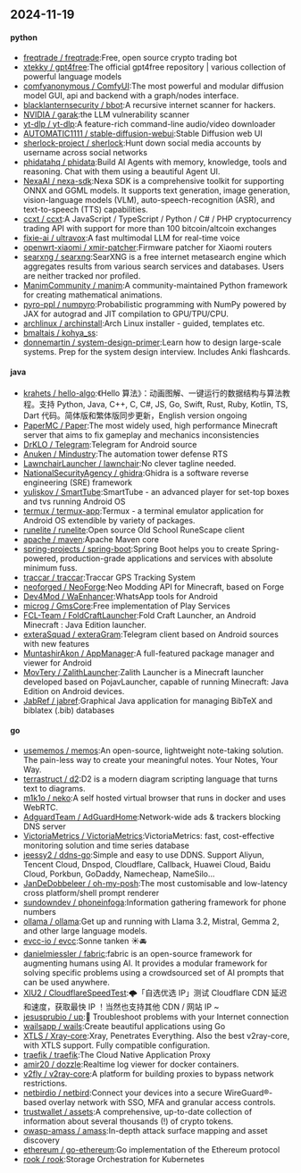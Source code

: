 ## 2024-11-19

#### python
* [freqtrade / freqtrade](https://github.com/freqtrade/freqtrade):Free, open source crypto trading bot
* [xtekky / gpt4free](https://github.com/xtekky/gpt4free):The official gpt4free repository | various collection of powerful language models
* [comfyanonymous / ComfyUI](https://github.com/comfyanonymous/ComfyUI):The most powerful and modular diffusion model GUI, api and backend with a graph/nodes interface.
* [blacklanternsecurity / bbot](https://github.com/blacklanternsecurity/bbot):A recursive internet scanner for hackers.
* [NVIDIA / garak](https://github.com/NVIDIA/garak):the LLM vulnerability scanner
* [yt-dlp / yt-dlp](https://github.com/yt-dlp/yt-dlp):A feature-rich command-line audio/video downloader
* [AUTOMATIC1111 / stable-diffusion-webui](https://github.com/AUTOMATIC1111/stable-diffusion-webui):Stable Diffusion web UI
* [sherlock-project / sherlock](https://github.com/sherlock-project/sherlock):Hunt down social media accounts by username across social networks
* [phidatahq / phidata](https://github.com/phidatahq/phidata):Build AI Agents with memory, knowledge, tools and reasoning. Chat with them using a beautiful Agent UI.
* [NexaAI / nexa-sdk](https://github.com/NexaAI/nexa-sdk):Nexa SDK is a comprehensive toolkit for supporting ONNX and GGML models. It supports text generation, image generation, vision-language models (VLM), auto-speech-recognition (ASR), and text-to-speech (TTS) capabilities.
* [ccxt / ccxt](https://github.com/ccxt/ccxt):A JavaScript / TypeScript / Python / C# / PHP cryptocurrency trading API with support for more than 100 bitcoin/altcoin exchanges
* [fixie-ai / ultravox](https://github.com/fixie-ai/ultravox):A fast multimodal LLM for real-time voice
* [openwrt-xiaomi / xmir-patcher](https://github.com/openwrt-xiaomi/xmir-patcher):Firmware patcher for Xiaomi routers
* [searxng / searxng](https://github.com/searxng/searxng):SearXNG is a free internet metasearch engine which aggregates results from various search services and databases. Users are neither tracked nor profiled.
* [ManimCommunity / manim](https://github.com/ManimCommunity/manim):A community-maintained Python framework for creating mathematical animations.
* [pyro-ppl / numpyro](https://github.com/pyro-ppl/numpyro):Probabilistic programming with NumPy powered by JAX for autograd and JIT compilation to GPU/TPU/CPU.
* [archlinux / archinstall](https://github.com/archlinux/archinstall):Arch Linux installer - guided, templates etc.
* [bmaltais / kohya_ss](https://github.com/bmaltais/kohya_ss):
* [donnemartin / system-design-primer](https://github.com/donnemartin/system-design-primer):Learn how to design large-scale systems. Prep for the system design interview. Includes Anki flashcards.

#### java
* [krahets / hello-algo](https://github.com/krahets/hello-algo):《Hello 算法》：动画图解、一键运行的数据结构与算法教程。支持 Python, Java, C++, C, C#, JS, Go, Swift, Rust, Ruby, Kotlin, TS, Dart 代码。简体版和繁体版同步更新，English version ongoing
* [PaperMC / Paper](https://github.com/PaperMC/Paper):The most widely used, high performance Minecraft server that aims to fix gameplay and mechanics inconsistencies
* [DrKLO / Telegram](https://github.com/DrKLO/Telegram):Telegram for Android source
* [Anuken / Mindustry](https://github.com/Anuken/Mindustry):The automation tower defense RTS
* [LawnchairLauncher / lawnchair](https://github.com/LawnchairLauncher/lawnchair):No clever tagline needed.
* [NationalSecurityAgency / ghidra](https://github.com/NationalSecurityAgency/ghidra):Ghidra is a software reverse engineering (SRE) framework
* [yuliskov / SmartTube](https://github.com/yuliskov/SmartTube):SmartTube - an advanced player for set-top boxes and tvs running Android OS
* [termux / termux-app](https://github.com/termux/termux-app):Termux - a terminal emulator application for Android OS extendible by variety of packages.
* [runelite / runelite](https://github.com/runelite/runelite):Open source Old School RuneScape client
* [apache / maven](https://github.com/apache/maven):Apache Maven core
* [spring-projects / spring-boot](https://github.com/spring-projects/spring-boot):Spring Boot helps you to create Spring-powered, production-grade applications and services with absolute minimum fuss.
* [traccar / traccar](https://github.com/traccar/traccar):Traccar GPS Tracking System
* [neoforged / NeoForge](https://github.com/neoforged/NeoForge):Neo Modding API for Minecraft, based on Forge
* [Dev4Mod / WaEnhancer](https://github.com/Dev4Mod/WaEnhancer):WhatsApp tools for Android
* [microg / GmsCore](https://github.com/microg/GmsCore):Free implementation of Play Services
* [FCL-Team / FoldCraftLauncher](https://github.com/FCL-Team/FoldCraftLauncher):Fold Craft Launcher, an Android Minecraft : Java Edition launcher.
* [exteraSquad / exteraGram](https://github.com/exteraSquad/exteraGram):Telegram client based on Android sources with new features
* [MuntashirAkon / AppManager](https://github.com/MuntashirAkon/AppManager):A full-featured package manager and viewer for Android
* [MovTery / ZalithLauncher](https://github.com/MovTery/ZalithLauncher):Zalith Launcher is a Minecraft launcher developed based on PojavLauncher, capable of running Minecraft: Java Edition on Android devices.
* [JabRef / jabref](https://github.com/JabRef/jabref):Graphical Java application for managing BibTeX and biblatex (.bib) databases

#### go
* [usememos / memos](https://github.com/usememos/memos):An open-source, lightweight note-taking solution. The pain-less way to create your meaningful notes. Your Notes, Your Way.
* [terrastruct / d2](https://github.com/terrastruct/d2):D2 is a modern diagram scripting language that turns text to diagrams.
* [m1k1o / neko](https://github.com/m1k1o/neko):A self hosted virtual browser that runs in docker and uses WebRTC.
* [AdguardTeam / AdGuardHome](https://github.com/AdguardTeam/AdGuardHome):Network-wide ads & trackers blocking DNS server
* [VictoriaMetrics / VictoriaMetrics](https://github.com/VictoriaMetrics/VictoriaMetrics):VictoriaMetrics: fast, cost-effective monitoring solution and time series database
* [jeessy2 / ddns-go](https://github.com/jeessy2/ddns-go):Simple and easy to use DDNS. Support Aliyun, Tencent Cloud, Dnspod, Cloudflare, Callback, Huawei Cloud, Baidu Cloud, Porkbun, GoDaddy, Namecheap, NameSilo...
* [JanDeDobbeleer / oh-my-posh](https://github.com/JanDeDobbeleer/oh-my-posh):The most customisable and low-latency cross platform/shell prompt renderer
* [sundowndev / phoneinfoga](https://github.com/sundowndev/phoneinfoga):Information gathering framework for phone numbers
* [ollama / ollama](https://github.com/ollama/ollama):Get up and running with Llama 3.2, Mistral, Gemma 2, and other large language models.
* [evcc-io / evcc](https://github.com/evcc-io/evcc):Sonne tanken ☀️🚘
* [danielmiessler / fabric](https://github.com/danielmiessler/fabric):fabric is an open-source framework for augmenting humans using AI. It provides a modular framework for solving specific problems using a crowdsourced set of AI prompts that can be used anywhere.
* [XIU2 / CloudflareSpeedTest](https://github.com/XIU2/CloudflareSpeedTest):🌩「自选优选 IP」测试 Cloudflare CDN 延迟和速度，获取最快 IP ！当然也支持其他 CDN / 网站 IP ~
* [jesusprubio / up](https://github.com/jesusprubio/up):📶 Troubleshoot problems with your Internet connection
* [wailsapp / wails](https://github.com/wailsapp/wails):Create beautiful applications using Go
* [XTLS / Xray-core](https://github.com/XTLS/Xray-core):Xray, Penetrates Everything. Also the best v2ray-core, with XTLS support. Fully compatible configuration.
* [traefik / traefik](https://github.com/traefik/traefik):The Cloud Native Application Proxy
* [amir20 / dozzle](https://github.com/amir20/dozzle):Realtime log viewer for docker containers.
* [v2fly / v2ray-core](https://github.com/v2fly/v2ray-core):A platform for building proxies to bypass network restrictions.
* [netbirdio / netbird](https://github.com/netbirdio/netbird):Connect your devices into a secure WireGuard®-based overlay network with SSO, MFA and granular access controls.
* [trustwallet / assets](https://github.com/trustwallet/assets):A comprehensive, up-to-date collection of information about several thousands (!) of crypto tokens.
* [owasp-amass / amass](https://github.com/owasp-amass/amass):In-depth attack surface mapping and asset discovery
* [ethereum / go-ethereum](https://github.com/ethereum/go-ethereum):Go implementation of the Ethereum protocol
* [rook / rook](https://github.com/rook/rook):Storage Orchestration for Kubernetes
